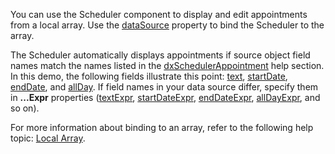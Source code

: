 You can use the Scheduler component to display and edit appointments from a local array. Use the [dataSource](/Documentation/ApiReference/UI_Components/dxScheduler/Configuration/#dataSource) property to bind the Scheduler to the array.
<!--split-->

The Scheduler automatically displays appointments if source object field names match the names listed in the [dxSchedulerAppointment](/Documentation/ApiReference/UI_Components/dxScheduler/Interfaces/dxSchedulerAppointment/) help section. In this demo, the following fields illustrate this point: [text](/Documentation/ApiReference/UI_Components/dxScheduler/Interfaces/dxSchedulerAppointment/#text), [startDate](/Documentation/ApiReference/UI_Components/dxScheduler/Interfaces/dxSchedulerAppointment/#startDate), [endDate](/Documentation/ApiReference/UI_Components/dxScheduler/Interfaces/dxSchedulerAppointment/#endDate), and [allDay](/Documentation/ApiReference/UI_Components/dxScheduler/Interfaces/dxSchedulerAppointment/#allDay). If field names in your data source differ, specify them in **...Expr** properties ([textExpr](/Documentation/ApiReference/UI_Components/dxScheduler/Configuration/#textExpr), [startDateExpr](/Documentation/ApiReference/UI_Components/dxScheduler/Configuration/#startDateExpr), [endDateExpr](/Documentation/ApiReference/UI_Components/dxScheduler/Configuration/#endDateExpr), [allDayExpr](/Documentation/ApiReference/UI_Components/dxScheduler/Configuration/#allDayExpr), and so on).

For more information about binding to an array, refer to the following help topic: [Local Array](/Documentation/Guide/Data_Binding/Specify_a_Data_Source/Local_Array/).
